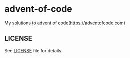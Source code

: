 # advent-of-code

My solutions to advent of code(<https://adventofcode.com>)

## LICENSE

See [LICENSE](LICENSE) file for details.
